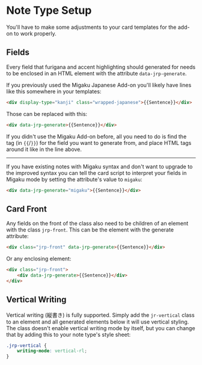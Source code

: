 # Note Type Setup

You'll have to make some adjustments to your card templates for the add-on to
work properly.

## Fields

Every field that furigana and accent highlighting should generated for needs to
be enclosed in an HTML element with the attribute `data-jrp-generate`.

If you previously used the Migaku Japanese Add-on you'll likely have lines like
this somewhere in your templates:

```html
<div display-type="kanji" class="wrapped-japanese">{{Sentence}}</div>
```

Those can be replaced with this:

```html
<div data-jrp-generate>{{Sentence}}</div>
```

If you didn't use the Migaku Add-on before, all you need to do is find the tag
(in `{{`/`}}`) for the field you want to generate from, and place HTML tags
around it like in the line above.

---

If you have existing notes with Migaku syntax and don't want to upgrade to the
improved syntax you can tell the card script to interpret your fields in Migaku
mode by setting the attribute's value to `migaku`:

```html
<div data-jrp-generate="migaku">{{Sentence}}</div>
```

## Card Front

Any fields on the front of the class also need to be children of an element with
the class `jrp-front`. This can be the element with the generate attribute:

```html
<div class="jrp-front" data-jrp-generate>{{Sentence}}</div>
```

Or any enclosing element:

```html
<div class="jrp-front">
	<div data-jrp-generate>{{Sentence}}</div>
</div>
```

## Vertical Writing

Vertical writing (縦書き) is fully supported. Simply add the `jr-vertical`
class to an element and all generated elements below it will use vertical
styling. The class doesn't enable vertical writing mode by itself, but you can
change that by adding this to your note type's style sheet:

```css
.jrp-vertical {
	writing-mode: vertical-rl;
}
```

